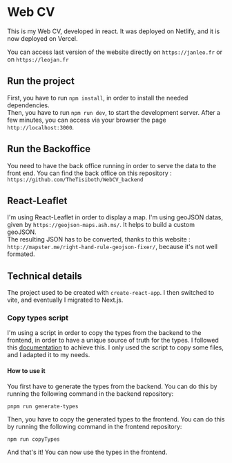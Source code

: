 # Web CV

This is my Web CV, developed in react. It was deployed on Netlify, and it is now deployed on Vercel.

You can access last version of the website directly on `https://janleo.fr` or on `https://leojan.fr`

## Run the project

First, you have to run `npm install`, in order to install the needed dependencies.   
Then, you have to run `npm run dev`, to start the development server. After a few minutes, you can access via your browser the page `http://localhost:3000`.

## Run the Backoffice

You need to have the back office running in order to serve the data to the front end.
You can find the back office on this repository : `https://github.com/TheTisiboth/WebCV_backend`

## React-Leaflet

I'm using React-Leaflet in order to display a map. I'm using geoJSON datas, given by `https://geojson-maps.ash.ms/`. It helps to build a custom geoJSON.   
The resulting JSON has to be converted, thanks to this website : `http://mapster.me/right-hand-rule-geojson-fixer/`, because it's not well formated.

## Technical details

The project used to be created with `create-react-app`. I then switched to vite, and eventually I migrated to Next.js.

### Copy types script

I'm using a script in order to copy the types from the backend to the frontend, in order to have a unique source of truth for the types.
I followed this [documentation](https://strapi.io/blog/improve-your-frontend-experience-with-strapi-types-and-type-script) to achieve this.
I only used the script to copy some files, and I adapted it to my needs.

#### How to use it

You first have to generate the types from the backend. You can do this by running the following command in the backend repository:
```
pnpm run generate-types
```

Then, you have to copy the generated types to the frontend. You can do this by running the following command in the frontend repository:
```
npm run copyTypes
```

And that's it! You can now use the types in the frontend.
